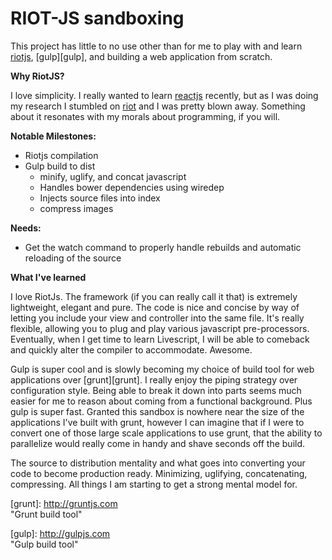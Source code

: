 RIOT-JS sandboxing
=================

This project has little to no use other than for me to play with and learn [riotjs][riotjs], [gulp][gulp], and building a web application from scratch.

**Why RiotJS?**

I love simplicity. I really wanted to learn [reactjs][reactjs] recently, but as I was doing my research I stumbled on [riot][riotjs] and I was pretty blown away. Something about it resonates with my morals about programming, if you will.


**Notable Milestones:**
* Riotjs compilation
* Gulp build to dist
    * minify, uglify, and concat javascript
    * Handles bower dependencies using wiredep
    * Injects source files into index
    * compress images

**Needs:**
* Get the watch command to properly handle rebuilds and automatic reloading of the source

**What I've learned**

I love RiotJs. The framework (if you can really call it that) is extremely lightweight, elegant and pure. The code is nice and concise by way of letting you include your view and controller into the same file. It's really flexible, allowing you to plug and play various javascript pre-processors. Eventually, when I get time to learn Livescript, I will be able to comeback and quickly alter the compiler to accommodate. Awesome.

Gulp is super cool and is slowly becoming my choice of build tool for web applications over [grunt][grunt]. I really enjoy the piping strategy over configuration style. Being able to break it down into parts seems much easier for me to reason about coming from a functional background. Plus gulp is super fast. Granted this sandbox is nowhere near the size of the applications I've built with grunt, however I can imagine that if I were to convert one of those large scale applications to use grunt, that the ability to parallelize would really come in handy and shave seconds off the build.

The source to distribution mentality and what goes into converting your code to become production ready. Minimizing, uglifying, concatenating, compressing. All things I am starting to get a strong mental model for.

[grunt]:  http://gruntjs.com \
    "Grunt build tool"

[gulp]:   http://gulpjs.com \
    "Gulp build tool"

[riotjs]: https://muut.com/riotjs/ "A react like UI library"

[reactjs]: https://facebook.github.io/react/ "JavaScript library for building user interfaces"

